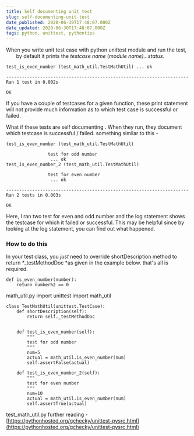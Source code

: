 ```yaml
---
title: Self documenting unit test
slug: self-documenting-unit-test
date_published: 2020-06-30T17:48:07.000Z
date_updated: 2020-06-30T17:48:07.000Z
tags: python, unittest, pythontips
---
```


When you write unit test case with python unittest module and run the test,          by default it prints the *testcase name* (*module name)...status.*

    test_is_even_number (test_math_util.TestMathUtil) ... ok
    
    ----------------------------------------------------------------------
    Ran 1 test in 0.002s
    
    OK

If you have a couple of testcases for a given function, these print statement will not provide much information as to which test case is successful or failed.

What if these tests are self documenting . When they run, they document which testcase is successful / failed. something similar to this -

    test_is_even_number (test_math_util.TestMathUtil)
    
                    test for odd number
                     ... ok
    test_is_even_number_2 (test_math_util.TestMathUtil)
    
                    test for even number
                     ... ok
    
    ----------------------------------------------------------------------
    Ran 2 tests in 0.003s
    
    OK

Here, I ran two test for even and odd number and the log statement shows the testcase for which it failed or successful. This may be helpful since by looking at the log statement, you can find out what happened.

### How to do this

In your test class, you *just* need to override shortDescription method to return *_testMethodDoc *as given in the example below. that's all is required.

    def is_even_number(number):
    	return number%2 == 0

math_util.py
    import unittest
    import math_util
    
    class TestMathUtil(unittest.TestCase):
    	def shortDescription(self):
    		return self._testMethodDoc
    
    	
    	def test_is_even_number(self):
    		"""
    		test for odd number
    		"""
    		num=5
    		actual = math_util.is_even_number(num)
    		self.assertFalse(actual)
            
    	def test_is_even_number_2(self):
    		"""
    		test for even number
    		"""
    		num=10
    		actual = math_util.is_even_number(num)
    		self.assertTrue(actual)

test_math_util.py
further reading - [https://pythonhosted.org/gchecky/unittest-pysrc.html](https://pythonhosted.org/gchecky/unittest-pysrc.html)
